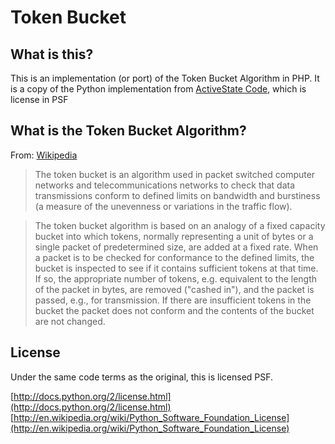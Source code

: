Token Bucket
============

What is this?
-------------
This is an implementation (or port) of the Token Bucket Algorithm in PHP. It is a copy of the Python implementation from [ActiveState Code](http://code.activestate.com/recipes/511490-implementation-of-the-token-bucket-algorithm/), which is license in PSF

What is the Token Bucket Algorithm?
-----------------------------------
From: [Wikipedia](http://en.wikipedia.org/wiki/Token_bucket#The_token_bucket_algorithm)

>The token bucket is an algorithm used in packet switched computer networks and telecommunications networks to check that data transmissions conform to defined limits on bandwidth and burstiness (a measure of the unevenness or variations in the traffic flow).

>The token bucket algorithm is based on an analogy of a fixed capacity bucket into which tokens, normally representing a unit of bytes or a single packet of predetermined size, are added at a fixed rate. When a packet is to be checked for conformance to the defined limits, the bucket is inspected to see if it contains sufficient tokens at that time. If so, the appropriate number of tokens, e.g. equivalent to the length of the packet in bytes, are removed ("cashed in"), and the packet is passed, e.g., for transmission. If there are insufficient tokens in the bucket the packet does not conform and the contents of the bucket are not changed.

License
-------
Under the same code terms as the original, this is licensed PSF.

[http://docs.python.org/2/license.html](http://docs.python.org/2/license.html)
[http://en.wikipedia.org/wiki/Python_Software_Foundation_License](http://en.wikipedia.org/wiki/Python_Software_Foundation_License)
